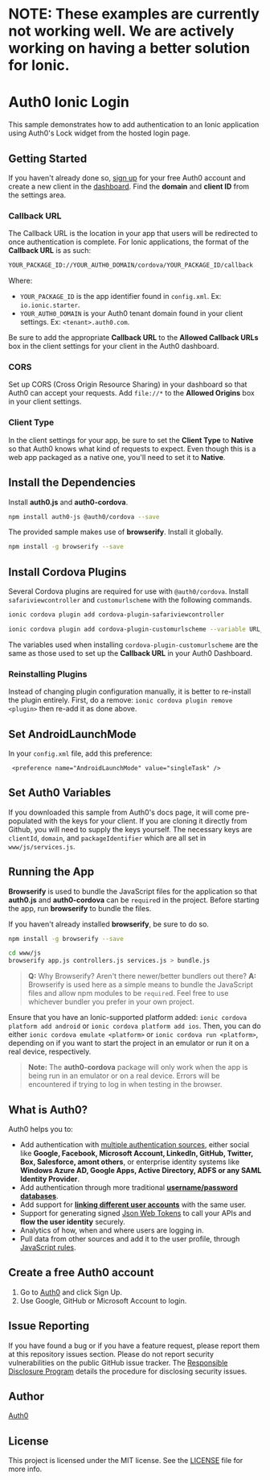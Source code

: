 # NOTE: These examples are currently not working well. We are actively working on having a better solution for Ionic.

# Auth0 Ionic Login

This sample demonstrates how to add authentication to an Ionic application using Auth0's Lock widget from the hosted login page.

## Getting Started

If you haven't already done so, [sign up](https://auth0.com) for your free Auth0 account and create a new client in the [dashboard](https://manage.auth0.com). Find the **domain** and **client ID** from the settings area.

### Callback URL

The Callback URL is the location in your app that users will be redirected to once authentication is complete. For Ionic applications, the format of the **Callback URL** is as such:

```bash
YOUR_PACKAGE_ID://YOUR_AUTH0_DOMAIN/cordova/YOUR_PACKAGE_ID/callback
```

Where:

* `YOUR_PACKAGE_ID` is the app identifier found in `config.xml`. Ex: `io.ionic.starter`.
* `YOUR_AUTH0_DOMAIN` is your Auth0 tenant domain found in your client settings. Ex: `<tenant>.auth0.com`.

Be sure to add the appropriate **Callback URL** to the **Allowed Callback URLs** box in the client settings for your client in the Auth0 dashboard.

### CORS

Set up CORS (Cross Origin Resource Sharing) in your dashboard so that Auth0 can accept your requests. Add `file://*` to the **Allowed Origins** box in your client settings.

### Client Type

In the client settings for your app, be sure to set the **Client Type** to **Native** so that Auth0 knows what kind of requests to expect. Even though this is a web app packaged as a native one, you'll need to set it to **Native**.

## Install the Dependencies

Install **auth0.js** and **auth0-cordova**.

```bash
npm install auth0-js @auth0/cordova --save
```

The provided sample makes use of **browserify**. Install it globally.

```bash
npm install -g browserify --save
```

## Install Cordova Plugins

Several Cordova plugins are required for use with `@auth0/cordova`. Install `safariviewcontroller` and `customurlscheme` with the following commands.

```bash
ionic cordova plugin add cordova-plugin-safariviewcontroller
```

```bash
ionic cordova plugin add cordova-plugin-customurlscheme --variable URL_SCHEME={YOUR_PACKAGE_ID} --variable ANDROID_SCHEME={YOUR_PACKAGE_ID} --variable ANDROID_HOST={YOUR_AUTH0_DOMAIN} --variable ANDROID_PATHPREFIX=/cordova/{YOUR_PACKAGE_ID}/callback
```

The variables used when installing `cordova-plugin-customurlscheme` are the same as those used to set up the **Callback URL** in your Auth0 Dashboard.

### Reinstalling Plugins

Instead of changing plugin configuration manually, it is better to re-install the plugin entirely. First, do a remove: `ionic cordova plugin remove <plugin>` then re-add it as done above.

## Set AndroidLaunchMode 

In your `config.xml` file, add this preference:
```
 <preference name="AndroidLaunchMode" value="singleTask" />
```

## Set Auth0 Variables

If you downloaded this sample from Auth0's docs page, it will come pre-populated with the keys for your client. If you are cloning it directly from Github, you will need to supply the keys yourself. The necessary keys are `clientId`, `domain`, and `packageIdentifier` which are all set in `www/js/services.js`.

## Running the App

**Browserify** is used to bundle the JavaScript files for the application so that **auth0.js** and **auth0-cordova** can be `require`d in the project. Before starting the app, run **browserify** to bundle the files.

If you haven't already installed **browserify**, be sure to do so.

```bash
npm install -g browserify --save

cd www/js
browserify app.js controllers.js services.js > bundle.js
```

> **Q:** Why Browserify? Aren't there newer/better bundlers out there?
> **A:** Browserify is used here as a simple means to bundle the JavaScript files and allow npm modules to be `require`d. Feel free to use whichever bundler you prefer in your own project.

Ensure that you have an Ionic-supported platform added: `ionic cordova platform add android` or `ionic cordova platform add ios`. Then, you can do either `ionic cordova emulate <platform>` or `ionic cordova run <platform>`, depending on if you want to start the project in an emulator or run it on a real device, respectively.

> **Note:** The **auth0-cordova** package will only work when the app is being run in an emulator or on a real device. Errors will be encountered if trying to log in when testing in the browser.

## What is Auth0?

Auth0 helps you to:

* Add authentication with [multiple authentication sources](https://docs.auth0.com/identityproviders), either social like **Google, Facebook, Microsoft Account, LinkedIn, GitHub, Twitter, Box, Salesforce, amont others**, or enterprise identity systems like **Windows Azure AD, Google Apps, Active Directory, ADFS or any SAML Identity Provider**.
* Add authentication through more traditional **[username/password databases](https://docs.auth0.com/mysql-connection-tutorial)**.
* Add support for **[linking different user accounts](https://docs.auth0.com/link-accounts)** with the same user.
* Support for generating signed [Json Web Tokens](https://docs.auth0.com/jwt) to call your APIs and **flow the user identity** securely.
* Analytics of how, when and where users are logging in.
* Pull data from other sources and add it to the user profile, through [JavaScript rules](https://docs.auth0.com/rules).

## Create a free Auth0 account

1. Go to [Auth0](https://auth0.com/signup) and click Sign Up.
2. Use Google, GitHub or Microsoft Account to login.

## Issue Reporting

If you have found a bug or if you have a feature request, please report them at this repository issues section. Please do not report security vulnerabilities on the public GitHub issue tracker. The [Responsible Disclosure Program](https://auth0.com/whitehat) details the procedure for disclosing security issues.

## Author

[Auth0](auth0.com)

## License

This project is licensed under the MIT license. See the [LICENSE](LICENSE.txt) file for more info.
